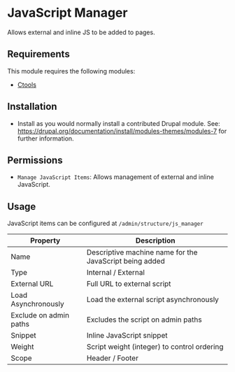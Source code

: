 # JavaScript Manager

Allows external and inline JS to be added to pages.

## Requirements
This module requires the following modules:
 * [Ctools](https://drupal.org/project/ctools)

## Installation
 * Install as you would normally install a contributed Drupal module.
   See:
   https://drupal.org/documentation/install/modules-themes/modules-7
   for further information.

## Permissions
* `Manage JavaScript Items`: Allows management of external and inline JavaScript.

## Usage
JavaScript items can be configured at `/admin/structure/js_manager`

  | Property               | Description                                             |
  | ---------------------- | ------------------------------------------------------- |
  | Name                   | Descriptive machine name for the JavaScript being added |
  | Type                   | Internal / External                                     |
  | External URL           | Full URL to external script                             |
  | Load Asynchronously    | Load the external script asynchronously                 |
  | Exclude on admin paths | Excludes the script on admin paths                      |
  | Snippet                | Inline JavaScript snippet                               |
  | Weight                 | Script weight (integer) to control ordering             |
  | Scope                  | Header / Footer                                         |
